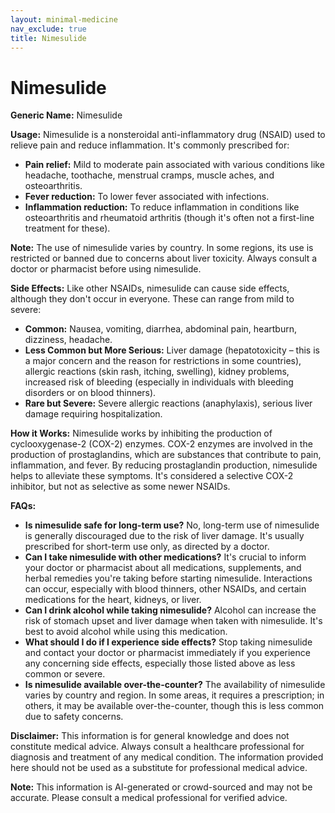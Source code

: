 ```yaml
---
layout: minimal-medicine
nav_exclude: true
title: Nimesulide
---
```


# Nimesulide

**Generic Name:** Nimesulide

**Usage:** Nimesulide is a nonsteroidal anti-inflammatory drug (NSAID) used to relieve pain and reduce inflammation.  It's commonly prescribed for:

* **Pain relief:**  Mild to moderate pain associated with various conditions like headache, toothache, menstrual cramps, muscle aches, and osteoarthritis.
* **Fever reduction:**  To lower fever associated with infections.
* **Inflammation reduction:** To reduce inflammation in conditions like osteoarthritis and rheumatoid arthritis (though it's often not a first-line treatment for these).

**Note:**  The use of nimesulide varies by country.  In some regions, its use is restricted or banned due to concerns about liver toxicity.  Always consult a doctor or pharmacist before using nimesulide.


**Side Effects:**  Like other NSAIDs, nimesulide can cause side effects, although they don't occur in everyone.  These can range from mild to severe:

* **Common:**  Nausea, vomiting, diarrhea, abdominal pain, heartburn, dizziness, headache.
* **Less Common but More Serious:**  Liver damage (hepatotoxicity – this is a major concern and the reason for restrictions in some countries), allergic reactions (skin rash, itching, swelling), kidney problems, increased risk of bleeding (especially in individuals with bleeding disorders or on blood thinners).
* **Rare but Severe:**  Severe allergic reactions (anaphylaxis), serious liver damage requiring hospitalization.


**How it Works:** Nimesulide works by inhibiting the production of cyclooxygenase-2 (COX-2) enzymes.  COX-2 enzymes are involved in the production of prostaglandins, which are substances that contribute to pain, inflammation, and fever. By reducing prostaglandin production, nimesulide helps to alleviate these symptoms.  It's considered a selective COX-2 inhibitor, but not as selective as some newer NSAIDs.


**FAQs:**

* **Is nimesulide safe for long-term use?** No, long-term use of nimesulide is generally discouraged due to the risk of liver damage.  It's usually prescribed for short-term use only, as directed by a doctor.
* **Can I take nimesulide with other medications?**  It's crucial to inform your doctor or pharmacist about all medications, supplements, and herbal remedies you're taking before starting nimesulide.  Interactions can occur, especially with blood thinners, other NSAIDs, and certain medications for the heart, kidneys, or liver.
* **Can I drink alcohol while taking nimesulide?**  Alcohol can increase the risk of stomach upset and liver damage when taken with nimesulide. It's best to avoid alcohol while using this medication.
* **What should I do if I experience side effects?**  Stop taking nimesulide and contact your doctor or pharmacist immediately if you experience any concerning side effects, especially those listed above as less common or severe.
* **Is nimesulide available over-the-counter?**  The availability of nimesulide varies by country and region. In some areas, it requires a prescription; in others, it may be available over-the-counter, though this is less common due to safety concerns.


**Disclaimer:** This information is for general knowledge and does not constitute medical advice.  Always consult a healthcare professional for diagnosis and treatment of any medical condition.  The information provided here should not be used as a substitute for professional medical advice.


**Note:** This information is AI-generated or crowd-sourced and may not be accurate. Please consult a medical professional for verified advice.